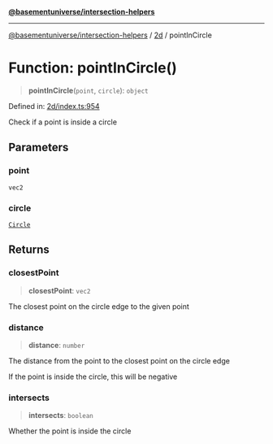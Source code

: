 [**@basementuniverse/intersection-helpers**](../../README.md)

***

[@basementuniverse/intersection-helpers](../../README.md) / [2d](../README.md) / pointInCircle

# Function: pointInCircle()

> **pointInCircle**(`point`, `circle`): `object`

Defined in: [2d/index.ts:954](https://github.com/basementuniverse/intersection-helpers/blob/d942e5cf9ee51dc3854d6fbfe1d84a7ecd83c1ca/src/2d/index.ts#L954)

Check if a point is inside a circle

## Parameters

### point

`vec2`

### circle

[`Circle`](../types/type-aliases/Circle.md)

## Returns

### closestPoint

> **closestPoint**: `vec2`

The closest point on the circle edge to the given point

### distance

> **distance**: `number`

The distance from the point to the closest point on the circle edge

If the point is inside the circle, this will be negative

### intersects

> **intersects**: `boolean`

Whether the point is inside the circle
